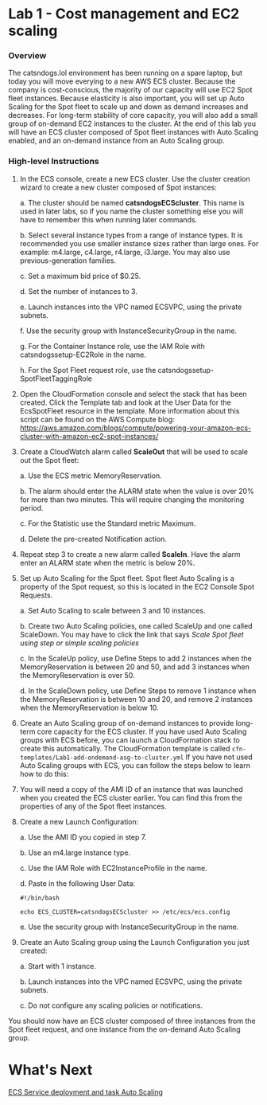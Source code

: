 # Lab 1 - Cost management and EC2 scaling
### Overview
The catsndogs.lol environment has been running on a spare laptop, but today you will move everying to a new AWS ECS cluster.
Because the company is cost-conscious, the majority of our capacity will use EC2 Spot fleet instances. Because elasticity is also important, you will set up Auto Scaling for the Spot fleet to scale up and down as demand increases and decreases.
For long-term stability of core capacity, you will also add a small group of on-demand EC2 instances to the cluster.
At the end of this lab you will have an ECS cluster composed of Spot fleet instances with Auto Scaling enabled, and an on-demand instance from an Auto Scaling group.

### High-level Instructions
1.	In the ECS console, create a new ECS cluster. Use the cluster creation wizard to create a new cluster composed of Spot instances:

	a.	The cluster should be named **catsndogsECScluster**. This name is used in later labs, so if you name the cluster something else you will have to remember this when running later commands.

   	b.	Select several instance types from a range of instance types. It is recommended you use smaller instance sizes rather than large ones. For example: m4.large, c4.large, r4.large, i3.large. You may also use previous-generation families.

   	c.	Set a maximum bid price of $0.25.

   	d.	Set the number of instances to 3.

   	e.	Launch instances into the VPC named ECSVPC, using the private subnets.

   	f.	Use the security group with InstanceSecurityGroup in the name.

   	g.	For the Container Instance role, use the IAM Role with catsndogssetup-EC2Role in the name.

   	h.	For the Spot Fleet request role, use the catsndogssetup-SpotFleetTaggingRole

2.	Open the CloudFormation console and select the stack that has been created. Click the Template tab and look at the User Data for the EcsSpotFleet resource in the template. More information about this script can be found on the AWS Compute blog: https://aws.amazon.com/blogs/compute/powering-your-amazon-ecs-cluster-with-amazon-ec2-spot-instances/

3.	Create a CloudWatch alarm called **ScaleOut** that will be used to scale out the Spot fleet:

   	a.	Use the ECS metric MemoryReservation.

   	b.	The alarm should enter the ALARM state when the value is over 20% for more than two minutes. This will require changing the monitoring period.

   	c.	For the Statistic use the Standard metric Maximum.

   	d.	Delete the pre-created Notification action.

4.	Repeat step 3 to create a new alarm called **ScaleIn**. Have the alarm enter an ALARM state when the metric is below 20%.

5.	Set up Auto Scaling for the Spot fleet. Spot fleet Auto Scaling is a property of the Spot request, so this is located in the EC2 Console Spot Requests.

   	a. Set Auto Scaling to scale between 3 and 10 instances.

   	b. Create two Auto Scaling policies, one called ScaleUp and one called ScaleDown. You may have to click the link that says *Scale Spot fleet using step or simple scaling policies*

   	c. In the ScaleUp policy, use Define Steps to add 2 instances when the MemoryReservation is between 20 and 50, and add 3 instances when the MemoryReservation is over 50.

   	d. In the ScaleDown policy, use Define Steps to remove 1 instance when the MemoryReservation is between 10 and 20, and remove 2 instances when the MemoryReservation is below 10.

6.	Create an Auto Scaling group of on-demand instances to provide long-term core capacity for the ECS cluster. If you have used Auto Scaling groups with ECS before, you can launch a CloudFormation stack to create this automatically. The CloudFormation template is called `cfn-templates/Lab1-add-ondemand-asg-to-cluster.yml` If you have not used Auto Scaling groups with ECS, you can follow the steps below to learn how to do this:

7.	You will need a copy of the AMI ID of an instance that was launched when you created the ECS cluster earlier. You can find this from the properties of any of the Spot fleet instances.

8.	Create a new Launch Configuration:

   	a.	Use the AMI ID you copied in step 7.

   	b.	Use an m4.large instance type.

   	c.	Use the IAM Role with EC2InstanceProfile in the name.

   	d.	Paste in the following User Data:

		#!/bin/bash

		echo ECS_CLUSTER=catsndogsECScluster >> /etc/ecs/ecs.config

	e.	Use the security group with InstanceSecurityGroup in the name.

9.	Create an Auto Scaling group using the Launch Configuration you just created:

   	a.	Start with 1 instance.

   	b.	Launch instances into the VPC named ECSVPC, using the private subnets.

   	c.	Do not configure any scaling policies or notifications.

You should now have an ECS cluster composed of three instances from the Spot fleet request, and one instance from the on-demand Auto Scaling group.

# What's Next
[ECS Service deployment and task Auto Scaling](../Lab-2-Artifacts/)
